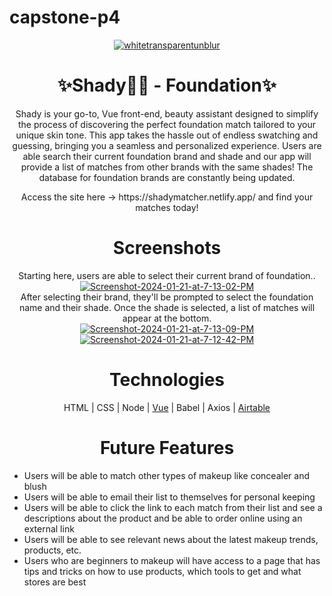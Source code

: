 # capstone-p4 
<p align="center"><a href="https://imgbb.com/"><img src="https://i.ibb.co/3WTMDhQ/whitetransparentunblur.png" alt="whitetransparentunblur" border="0"></a></p>
<h1 align="center">✨Shady💄💅 - Foundation✨</h1>

<p align="center">Shady is your go-to, Vue front-end, beauty assistant designed to simplify the process of discovering the perfect foundation match tailored to your unique skin tone. This app takes the hassle out of endless swatching and guessing, bringing you a seamless and personalized experience. Users are able search their current foundation brand and shade and our app will provide a list of matches from other brands with the same shades! The database for foundation brands are constantly being updated.</p>

<p align="center">Access the site here -> https://shadymatcher.netlify.app/ and find your matches today! </p>
<h1 align="center">Screenshots</h1>
<p align="center">
   Starting here, users are able to select their current brand of foundation..</br>
<a href="https://ibb.co/4SDzQ1Y"><img src="https://i.ibb.co/FYf2PH0/Screenshot-2024-01-21-at-7-13-02-PM.png" alt="Screenshot-2024-01-21-at-7-13-02-PM" border="0"></a></br>
 After selecting their brand, they'll be prompted to select the foundation name and their shade. Once the shade is selected, a list of matches will appear at the bottom.</br>
<a href="https://ibb.co/Gc4HGkP"><img src="https://i.ibb.co/86LYG28/Screenshot-2024-01-21-at-7-13-09-PM.png" alt="Screenshot-2024-01-21-at-7-13-09-PM" border="0"></a></br>
<a href="https://ibb.co/hCxMStC"><img src="https://i.ibb.co/PtsYdft/Screenshot-2024-01-21-at-7-12-42-PM.png" alt="Screenshot-2024-01-21-at-7-12-42-PM" border="0"></a>
</p>

<h1 align="center">Technologies</h1>
 <p align="center"> HTML | CSS | Node | <a href="https://vuejs.org">Vue</a> | Babel | Axios | <a href="https://airtable.com/developers">Airtable</a> </p>

<h1 align="center">Future Features</h1>
<ul>
  <li>Users will be able to match other types of makeup like concealer and blush</li>
  <li>Users will be able to email their list to themselves for personal keeping</li>
  <li>Users will be able to click the link to each match from their list and see a descriptions about the product and be able to order online using an external link</li>
  <li>Users will be able to see relevant news about the latest makeup trends, products, etc. </li>
  <li>Users who are beginners to makeup will have access to a page that has tips and tricks on how to use products, which tools to get and what stores are best</li>
</ul>
